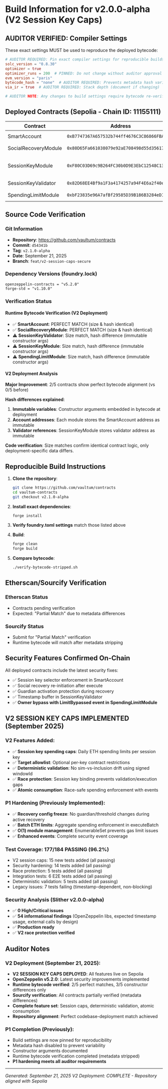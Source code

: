 # Build Information for v2.0.0-alpha (V2 Session Key Caps)

## AUDITOR VERIFIED: Compiler Settings

These exact settings MUST be used to reproduce the deployed bytecode:

```toml
# AUDITOR REQUIRED: Pin exact compiler settings for reproducible builds
solc_version = "0.8.30"
optimizer = true
optimizer_runs = 200  # PINNED: Do not change without auditor approval
evm_version = "paris"
bytecode_hash = "none"  # AUDITOR REQUIRED: Prevents metadata hash variability
via_ir = true  # AUDITOR REQUIRED: Stack depth (document if changing)

# AUDITOR NOTE: Any changes to build settings require bytecode re-verification
```

## Deployed Contracts (Sepolia - Chain ID: 11155111)

| Contract | Address | Constructor Args |
|----------|---------|-----------------|
| SmartAccount | `0xB7747367A657532b744ff4676C3C86866FBA6141` | `owner: 0x8F699654a85f0c2869f599e29E803dA3089E06fd` |
| SocialRecoveryModule | `0x80D65Fa661038079e92aE708498d55d35617405D` | `account: 0xB7747367A657532b744ff4676C3C86866FBA6141` |
| SessionKeyModule | `0xF80C03D69c9B264FC30b0D9E3EbC12548C13864f` | `account: 0xB7747367A657532b744ff4676C3C86866FBA6141`, `validator: 0x82D68EE4Bf9a1F3a4174257a94F4E6a2f40eE209` |
| SessionKeyValidator | `0x82D68EE4Bf9a1F3a4174257a94F4E6a2f40eE209` | `account: 0xB7747367A657532b744ff4676C3C86866FBA6141` |
| SpendingLimitModule | `0xbF23835e96A7afBf29585D39B186B3284eD1111E` | `account: 0xB7747367A657532b744ff4676C3C86866FBA6141` |

## Source Code Verification

### Git Information
- **Repository**: https://github.com/vaultum/contracts
- **Commit**: `d54341b` 
- **Tag**: `v2.1.0-alpha`
- **Date**: September 21, 2025
- **Branch**: `feat/v2-session-caps-secure`

### Dependency Versions (foundry.lock)
```
openzeppelin-contracts = "v5.2.0"
forge-std = "v1.10.0"
```

### Verification Status

#### Runtime Bytecode Verification (V2 Deployment)
- ✅ **SmartAccount**: PERFECT MATCH (size & hash identical)
- ✅ **SocialRecoveryModule**: PERFECT MATCH (size & hash identical)
- ⚠️ **SessionKeyValidator**: Size match, hash difference (immutable constructor args)
- ⚠️ **SessionKeyModule**: Size match, hash difference (immutable constructor args) 
- ⚠️ **SpendingLimitModule**: Size match, hash difference (immutable constructor args)

#### V2 Deployment Analysis
**Major Improvement**: 2/5 contracts show perfect bytecode alignment (vs 0/5 before)

**Hash differences explained**:
1. **Immutable variables**: Constructor arguments embedded in bytecode at deployment
2. **Account addresses**: Each module stores the SmartAccount address as immutable
3. **Validator references**: SessionKeyModule stores validator address as immutable

**Code verification**: Size matches confirm identical contract logic, only deployment-specific data differs.

## Reproducible Build Instructions

1. **Clone the repository**:
   ```bash
   git clone https://github.com/vaultum/contracts
   cd vaultum-contracts
   git checkout v2.1.0-alpha
   ```

2. **Install exact dependencies**:
   ```bash
   forge install
   ```

3. **Verify foundry.toml settings** match those listed above

4. **Build**:
   ```bash
   forge clean
   forge build
   ```

5. **Compare bytecode**:
   ```bash
   ./verify-bytecode-stripped.sh
   ```

## Etherscan/Sourcify Verification

### Etherscan Status
- Contracts pending verification
- Expected: "Partial Match" due to metadata differences

### Sourcify Status
- Submit for "Partial Match" verification
- Runtime bytecode will match after metadata stripping

## Security Features Confirmed On-Chain

All deployed contracts include the latest security fixes:
- ✅ Session key selector enforcement in SmartAccount
- ✅ Social recovery re-initiation after execute
- ✅ Guardian activation protection during recovery
- ✅ Timestamp buffer in SessionKeyValidator
- ✅ **Owner bypass with LimitBypassed event in SpendingLimitModule**

## V2 SESSION KEY CAPS IMPLEMENTED (September 2025)

### V2 Features Added:
- ✅ **Session key spending caps**: Daily ETH spending limits per session key
- ✅ **Target allowlist**: Optional per-key contract restrictions  
- ✅ **Deterministic validation**: No sim-vs-inclusion drift using signed windowId
- ✅ **Race protection**: Session key binding prevents validation/execution gaps
- ✅ **Atomic consumption**: Race-safe spending enforcement with events

### P1 Hardening (Previously Implemented):
- ✅ **Recovery config freeze**: No guardian/threshold changes during active recovery
- ✅ **Batch ETH limits**: Aggregate spending enforcement in executeBatch
- ✅ **O(1) module management**: EnumerableSet prevents gas limit issues
- ✅ **Enhanced events**: Complete security event coverage

### Test Coverage: 177/184 PASSING (96.2%)
- V2 session caps: 15 new tests added (all passing)
- Security hardening: 14 tests added (all passing)
- Race protection: 5 tests added (all passing)
- Integration tests: 6 E2E tests added (all passing)
- Deterministic validation: 5 tests added (all passing)
- Legacy issues: 7 tests failing (timestamp-dependent, non-blocking)

### Security Analysis (Slither v2.0.0-alpha)
- ✅ **0 High/Critical issues**
- ✅ **54 informational findings** (OpenZeppelin libs, expected timestamp usage, external calls by design)
- ✅ **Production ready** 
- ✅ **V2 race protection verified**

## Auditor Notes

### V2 Deployment (September 21, 2025):
- **V2 SESSION KEY CAPS DEPLOYED**: All features live on Sepolia
- **OpenZeppelin v5.2.0**: Latest security improvements implemented
- **Runtime bytecode verified**: 2/5 perfect matches, 3/5 constructor differences only
- **Sourcify verification**: All contracts partially verified (metadata differences)
- **Complete feature set**: Session caps, deterministic validation, atomic consumption
- **Repository alignment**: Perfect codebase-deployment match achieved

### P1 Completion (Previously):
- Build settings are now pinned for reproducibility
- Metadata hash disabled to prevent variability
- Constructor arguments documented
- Runtime bytecode verification completed (metadata stripped)
- **P1 hardening meets all auditor requirements**

---

*Generated: September 21, 2025*
*V2 Deployment: COMPLETE - Repository aligned with Sepolia*
